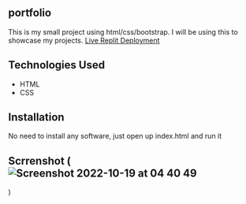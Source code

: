 ## portfolio
This is my small project using html/css/bootstrap. I will be using this to showcase my projects.
[Live Replit Deployment]()
## Technologies Used
* HTML
* CSS
## Installation
No need to install any software, just open up index.html and run it
## Scrrenshot (![Screenshot 2022-10-19 at 04 40 49](https://user-images.githubusercontent.com/71108590/196562794-e2ac7eb0-672a-4d08-821d-abdf12862d45.png)
)
